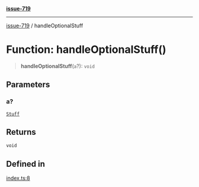 [**issue-719**](../README.md)

***

[issue-719](../README.md) / handleOptionalStuff

# Function: handleOptionalStuff()

> **handleOptionalStuff**(`a`?): `void`

## Parameters

### a?

[`Stuff`](../type-aliases/Stuff.md)

## Returns

`void`

## Defined in

[index.ts:8](https://github.com/typedoc2md/typedoc-plugin-markdown-scratchpad/blob/2eaeb4e4d0aad722d3b6fc136108fe96f36eef9a/issues/719/src/index.ts#L8)
